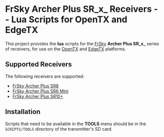 # FrSky Archer Plus SR_x_ Receivers -- Lua Scripts for OpenTX and EdgeTX #

This project provides the **lua** scripts for the [FrSky][1] **Archer Plus SR_x_** series of receivers, for use on the
[OpenTX][2] and [EdgeTX][3] platforms.


## Supported Receivers ##

The following receivers are supported:

+ [FrSky Archer Plus SR8][4a]
+ [FrSky Archer Plus SR6 Mini][4b]
+ [FrSky Archer Plus SR10+][4c]


## Installation ##

Scripts that need to be available in the **TOOLS** menu should be in the `SCRIPTS/TOOLS` directory of the transmitter's
SD card.






[1]:	<https://frsky-rc.com/>
[2]:	<https://www.open-tx.org/>
[3]:	<https://edgetx.org/>
[4a]:	<https://www.frsky-rc.com/product/archer-plus-sr8/>
[4b]:	<https://www.frsky-rc.com/product/archer-plus-sr6-mini-sr6-mini-e/>
[4c]:	<https://www.frsky-rc.com/product/archer-plus-sr10/>
